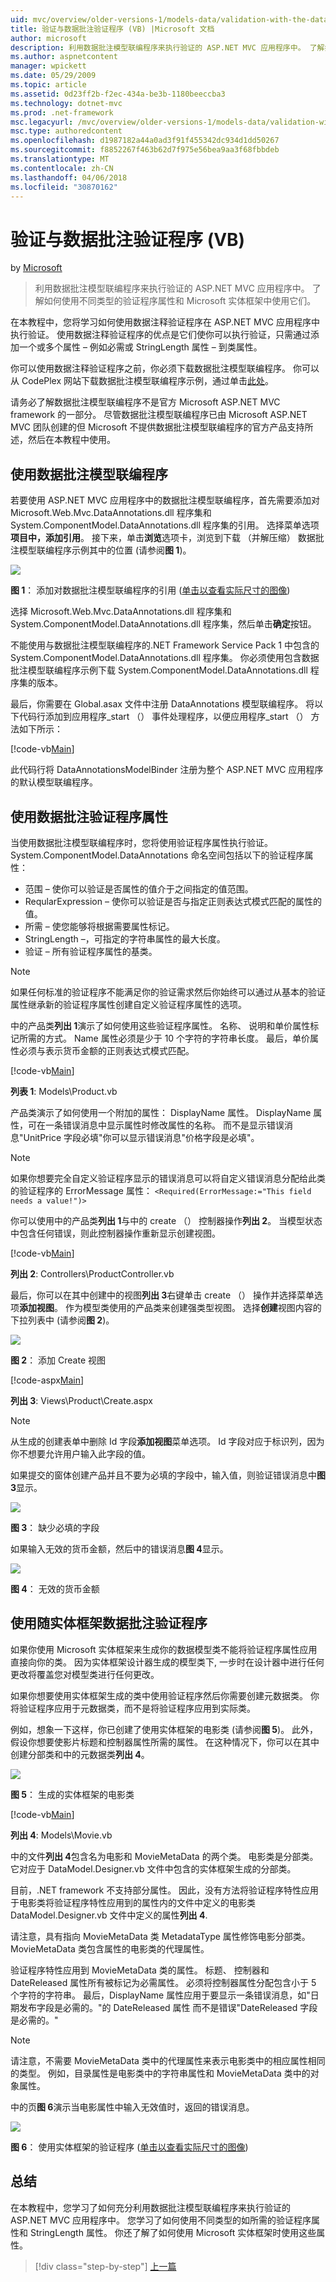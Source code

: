 ```yaml
---
uid: mvc/overview/older-versions-1/models-data/validation-with-the-data-annotation-validators-vb
title: 验证与数据批注验证程序 (VB) |Microsoft 文档
author: microsoft
description: 利用数据批注模型联编程序来执行验证的 ASP.NET MVC 应用程序中。 了解如何使用不同类型的验证程序...
ms.author: aspnetcontent
manager: wpickett
ms.date: 05/29/2009
ms.topic: article
ms.assetid: 0d23ff2b-f2ec-434a-be3b-1180beeccba3
ms.technology: dotnet-mvc
ms.prod: .net-framework
msc.legacyurl: /mvc/overview/older-versions-1/models-data/validation-with-the-data-annotation-validators-vb
msc.type: authoredcontent
ms.openlocfilehash: d1987182a44a0ad3f91f455342dc934d1dd50267
ms.sourcegitcommit: f8852267f463b62d7f975e56bea9aa3f68fbbdeb
ms.translationtype: MT
ms.contentlocale: zh-CN
ms.lasthandoff: 04/06/2018
ms.locfileid: "30870162"
---
```

<a name="validation-with-the-data-annotation-validators-vb"></a>验证与数据批注验证程序 (VB)
====================
by [Microsoft](https://github.com/microsoft)

> 利用数据批注模型联编程序来执行验证的 ASP.NET MVC 应用程序中。 了解如何使用不同类型的验证程序属性和 Microsoft 实体框架中使用它们。


在本教程中，您将学习如何使用数据注释验证程序在 ASP.NET MVC 应用程序中执行验证。 使用数据注释验证程序的优点是它们使你可以执行验证，只需通过添加一个或多个属性 – 例如必需或 StringLength 属性 – 到类属性。

你可以使用数据注释验证程序之前，你必须下载数据批注模型联编程序。 你可以从 CodePlex 网站下载数据批注模型联编程序示例，通过单击[此处](http://aspnet.codeplex.com/Release/ProjectReleases.aspx?ReleaseId=24471)。


请务必了解数据批注模型联编程序不是官方 Microsoft ASP.NET MVC framework 的一部分。 尽管数据批注模型联编程序已由 Microsoft ASP.NET MVC 团队创建的但 Microsoft 不提供数据批注模型联编程序的官方产品支持所述，然后在本教程中使用。


## <a name="using-the-data-annotation-model-binder"></a>使用数据批注模型联编程序

若要使用 ASP.NET MVC 应用程序中的数据批注模型联编程序，首先需要添加对 Microsoft.Web.Mvc.DataAnnotations.dll 程序集和 System.ComponentModel.DataAnnotations.dll 程序集的引用。 选择菜单选项**项目中，添加引用**。 接下来，单击**浏览**选项卡，浏览到下载 （并解压缩） 数据批注模型联编程序示例其中的位置 (请参阅**图 1**)。

[![](validation-with-the-data-annotation-validators-vb/_static/image2.png)](validation-with-the-data-annotation-validators-vb/_static/image1.png)

**图 1**： 添加对数据批注模型联编程序的引用 ([单击以查看实际尺寸的图像](validation-with-the-data-annotation-validators-vb/_static/image3.png))

选择 Microsoft.Web.Mvc.DataAnnotations.dll 程序集和 System.ComponentModel.DataAnnotations.dll 程序集，然后单击**确定**按钮。


不能使用与数据批注模型联编程序的.NET Framework Service Pack 1 中包含的 System.ComponentModel.DataAnnotations.dll 程序集。 你必须使用包含数据批注模型联编程序示例下载 System.ComponentModel.DataAnnotations.dll 程序集的版本。


最后，你需要在 Global.asax 文件中注册 DataAnnotations 模型联编程序。 将以下代码行添加到应用程序\_start （） 事件处理程序，以便应用程序\_start （） 方法如下所示：

[!code-vb[Main](validation-with-the-data-annotation-validators-vb/samples/sample1.vb)]

此代码行将 DataAnnotationsModelBinder 注册为整个 ASP.NET MVC 应用程序的默认模型联编程序。

## <a name="using-the-data-annotation-validator-attributes"></a>使用数据批注验证程序属性

当使用数据批注模型联编程序时，您将使用验证程序属性执行验证。 System.ComponentModel.DataAnnotations 命名空间包括以下的验证程序属性：

- 范围 – 使你可以验证是否属性的值介于之间指定的值范围。
- ReqularExpression – 使你可以验证是否与指定正则表达式模式匹配的属性的值。
- 所需 – 使您能够将根据需要属性标记。
- StringLength –，可指定的字符串属性的最大长度。
- 验证 – 所有验证程序属性的基类。

> [!NOTE] 
> 
> 如果任何标准的验证程序不能满足你的验证需求然后你始终可以通过从基本的验证属性继承新的验证程序属性创建自定义验证程序属性的选项。


中的产品类**列出 1**演示了如何使用这些验证程序属性。 名称、 说明和单价属性标记所需的方式。 Name 属性必须是少于 10 个字符的字符串长度。 最后，单价属性必须与表示货币金额的正则表达式模式匹配。

[!code-vb[Main](validation-with-the-data-annotation-validators-vb/samples/sample2.vb)]

**列表 1**: Models\Product.vb

产品类演示了如何使用一个附加的属性： DisplayName 属性。 DisplayName 属性，可在一条错误消息中显示属性时修改属性的名称。 而不是显示错误消息"UnitPrice 字段必填"你可以显示错误消息"价格字段是必填"。

> [!NOTE] 
> 
> 如果你想要完全自定义验证程序显示的错误消息可以将自定义错误消息分配给此类的验证程序的 ErrorMessage 属性： `<Required(ErrorMessage:="This field needs a value!")>`


你可以使用中的产品类**列出 1**与中的 create （） 控制器操作**列出 2**。 当模型状态中包含任何错误，则此控制器操作重新显示创建视图。

[!code-vb[Main](validation-with-the-data-annotation-validators-vb/samples/sample3.vb)]

**列出 2**: Controllers\ProductController.vb

最后，你可以在其中创建中的视图**列出 3**右键单击 create （） 操作并选择菜单选项**添加视图**。 作为模型类使用的产品类来创建强类型视图。 选择**创建**视图内容的下拉列表中 (请参阅**图 2**)。

[![](validation-with-the-data-annotation-validators-vb/_static/image5.png)](validation-with-the-data-annotation-validators-vb/_static/image4.png)

**图 2**： 添加 Create 视图

[!code-aspx[Main](validation-with-the-data-annotation-validators-vb/samples/sample4.aspx)]

**列出 3**: Views\Product\Create.aspx

> [!NOTE] 
> 
> 从生成的创建表单中删除 Id 字段**添加视图**菜单选项。 Id 字段对应于标识列，因为你不想要允许用户输入此字段的值。


如果提交的窗体创建产品并且不要为必填的字段中，输入值，则验证错误消息中**图 3**显示。

[![](validation-with-the-data-annotation-validators-vb/_static/image7.png)](validation-with-the-data-annotation-validators-vb/_static/image6.png)

**图 3**： 缺少必填的字段

如果输入无效的货币金额，然后中的错误消息**图 4**显示。

[![](validation-with-the-data-annotation-validators-vb/_static/image9.png)](validation-with-the-data-annotation-validators-vb/_static/image8.png)

**图 4**： 无效的货币金额

## <a name="using-data-annotation-validators-with-the-entity-framework"></a>使用随实体框架数据批注验证程序

如果你使用 Microsoft 实体框架来生成你的数据模型类不能将验证程序属性应用直接向你的类。 因为实体框架设计器生成的模型类下, 一步时在设计器中进行任何更改将覆盖您对模型类进行任何更改。

如果你想要使用实体框架生成的类中使用验证程序然后你需要创建元数据类。 你将验证程序应用于元数据类，而不是将验证程序应用到实际类。

例如，想象一下这样，你已创建了使用实体框架的电影类 (请参阅**图 5**)。 此外，假设你想要使影片标题和控制器属性所需的属性。 在这种情况下，你可以在其中创建分部类和中的元数据类**列出 4**。

[![](validation-with-the-data-annotation-validators-vb/_static/image11.png)](validation-with-the-data-annotation-validators-vb/_static/image10.png)

**图 5**： 生成的实体框架的电影类

[!code-vb[Main](validation-with-the-data-annotation-validators-vb/samples/sample5.vb)]

**列出 4**: Models\Movie.vb

中的文件**列出 4**包含名为电影和 MovieMetaData 的两个类。 电影类是分部类。 它对应于 DataModel.Designer.vb 文件中包含的实体框架生成的分部类。

目前，.NET framework 不支持部分属性。 因此，没有方法将验证程序特性应用于电影类将验证程序特性应用到的属性内的文件中定义的电影类 DataModel.Designer.vb 文件中定义的属性**列出 4**.

请注意，具有指向 MovieMetaData 类 MetadataType 属性修饰电影分部类。 MovieMetaData 类包含属性的电影类的代理属性。

验证程序特性应用到 MovieMetaData 类的属性。 标题、 控制器和 DateReleased 属性所有被标记为必需属性。 必须将控制器属性分配包含小于 5 个字符的字符串。 最后，DisplayName 属性应用于要显示一条错误消息，如"日期发布字段是必需的。"的 DateReleased 属性 而不是错误"DateReleased 字段是必需的。"

> [!NOTE] 
> 
> 请注意，不需要 MovieMetaData 类中的代理属性来表示电影类中的相应属性相同的类型。 例如，目录属性是电影类中的字符串属性和 MovieMetaData 类中的对象属性。


中的页**图 6**演示当电影属性中输入无效值时，返回的错误消息。

[![](validation-with-the-data-annotation-validators-vb/_static/image13.png)](validation-with-the-data-annotation-validators-vb/_static/image12.png)

**图 6**： 使用实体框架的验证程序 ([单击以查看实际尺寸的图像](validation-with-the-data-annotation-validators-vb/_static/image14.png))

## <a name="summary"></a>总结

在本教程中，您学习了如何充分利用数据批注模型联编程序来执行验证的 ASP.NET MVC 应用程序中。 您学习了如何使用不同类型的如所需的验证程序属性和 StringLength 属性。 你还了解了如何使用 Microsoft 实体框架时使用这些属性。

> [!div class="step-by-step"]
> [上一篇](validating-with-a-service-layer-vb.md)
